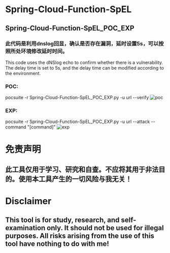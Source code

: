 # Spring-Cloud-Function-SpEL
## Spring-Cloud-Function-SpEL_POC_EXP
### 此代码是利用dnslog回显，确认是否存在漏洞，延时设置5s，可以按照所处环境修改延时时间。
This code uses the dNSlog echo to confirm whether there is a vulnerability. The delay time is set to 5s, and the delay time can be modified according to the environment.
### POC:
pocsuite -r Spring-Cloud-Function-SpEL_POC_EXP.py -u url --verify
![poc](https://user-images.githubusercontent.com/54984589/160617916-6e1a6daa-eade-4579-a2ec-79069d015c55.gif)
### EXP:
pocsuite -r Spring-Cloud-Function-SpEL_POC_EXP.py -u url --attack --command "[command]"
![exp](https://user-images.githubusercontent.com/54984589/160618090-3c9aa365-11b5-49e1-969b-e74463ee2a47.gif)
# 免责声明
## 此工具仅用于学习、研究和自查。不应将其用于非法目的。使用本工具产生的一切风险与我无关！
# Disclaimer
## This tool is for study, research, and self-examination only. It should not be used for illegal purposes. All risks arising from the use of this tool have nothing to do with me!
